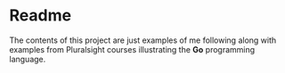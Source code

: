 # Readme

The contents of this project are just examples of me following along with examples from Pluralsight courses illustrating the __Go__ programming language.

